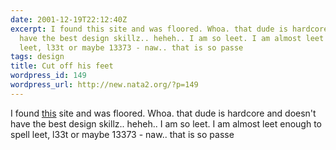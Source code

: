 ```yaml
---
date: 2001-12-19T22:12:40Z
excerpt: I found this site and was floored. Whoa. that dude is hardcore and doesn't
  have the best design skillz.. heheh.. I am so leet. I am almost leet enough to spell
  leet, l33t or maybe 13373 - naw.. that is so passe
tags: design
title: Cut off his feet
wordpress_id: 149
wordpress_url: http://new.nata2.org/?p=149
---
```


I found <a href="http://www.cutoffmyfeet.com/">this</a> site and was floored. Whoa. that dude is hardcore and doesn't have the best design skillz.. heheh.. I am so leet. I am almost leet enough to spell leet, l33t or maybe 13373 - naw.. that is so passe
